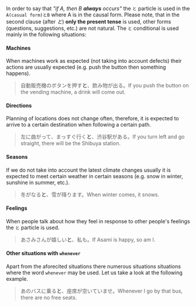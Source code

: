 In order to say that *"if A, then B **always** occurs"* the `と` particle is used in the `A(casual form)とB` where A is in the causal form. Please note, that in the second clause (after *と*) **only the present tense** is used, other forms (questions, suggestions, etc.) are not natural. The `と` conditional is used mainly in the following situations:

#### Machines
When machines work as expected (not taking into account defects) their actions are usually expected (e.g. push the button then something happens).

>自動販売機のボタンを押す**と**、飲み物が出る。If you push the button on the vending machine, a drink will come out.

#### Directions
Planning of locations does not change often, therefore, it is expected to arrive to a certain destination when following a certain path.

>左に曲がって、まっすぐ行く**と**、渋谷駅がある。If you turn left and go straight, there will be the Shibuya station.

#### Seasons
If we do not take into account the latest climate changes usually it is expected to meet certain weather in certain seasons (e.g. snow in winter, sunshine in summer, etc.).

>冬がなる**と**、雪が降ります。When winter comes, it snows.

#### Feelings
When people talk about how they feel in response to other people's feelings the `と` particle is used.

>あさみさんが嬉しい**と**、私も。If Asami is happy, so am I.

#### Other situations with `whenever`
Apart from the aforecited situations there numerous situations situations where the word `whenever` may be used. Let us take a look at the following example.

>あのバスに乗る**と**、座席が空いていませ。Whenever I go by that bus, there are no free seats.
